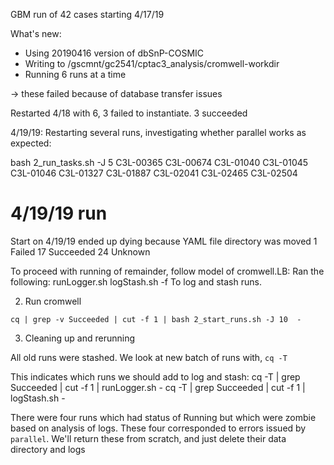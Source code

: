 GBM run of 42 cases starting 4/17/19

What's new:
* Using 20190416 version of dbSnP-COSMIC
* Writing to /gscmnt/gc2541/cptac3_analysis/cromwell-workdir
* Running 6 runs at a time

-> these failed because of database transfer issues

Restarted 4/18 with 6, 3 failed to instantiate.  3 succeeded

4/19/19: Restarting several runs, investigating whether parallel works as expected:

bash 2_run_tasks.sh -J 5 C3L-00365 C3L-00674 C3L-01040 C3L-01045 C3L-01046 C3L-01327 C3L-01887 C3L-02041 C3L-02465 C3L-02504

# 4/19/19 run

Start on 4/19/19 ended up dying because YAML file directory was moved
      1 Failed
     17 Succeeded
     24 Unknown

To proceed with running of remainder, follow model of cromwell.LB:
Ran the following:
    runLogger.sh
    logStash.sh -f
To log and stash runs.  


2. Run cromwell
```
cq | grep -v Succeeded | cut -f 1 | bash 2_start_runs.sh -J 10  -
```

3. Cleaning up and rerunning

All old runs were stashed.  We look at new batch of runs with, ` cq -T `

This indicates which runs we should add to log and stash:
    cq -T | grep Succeeded | cut -f 1 | runLogger.sh -
    cq -T | grep Succeeded | cut -f 1 | logStash.sh -

There were four runs which had status of Running but which were zombie based on analysis of logs.
These four corresponded to errors issued by `parallel`.  We'll return these from scratch, and just delete
their data directory and logs
